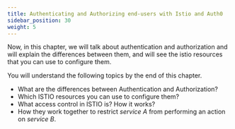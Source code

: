```yaml
---
title: Authenticating and Authorizing end-users with Istio and Auth0
sidebar_position: 30
weight: 5
---
```


Now, in this chapter, we will talk about authentication and authorization and will explain the differences between them, and will see the istio resources that you can use to configure them. 

You will understand the following topics by the end of this chapter.

* What are the differences between Authentication and Authorization?
* Which ISTIO resources you can use to configure them?
* What access control in ISTIO is? How it works?
* How they work together to restrict *service A* from performing an action on *service B*.


